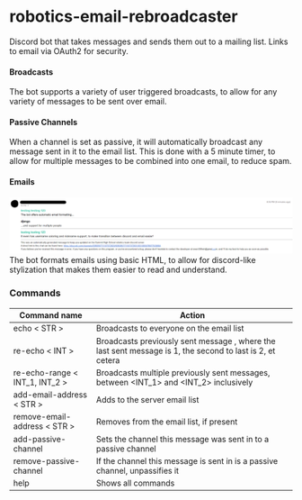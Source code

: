 # robotics-email-rebroadcaster

Discord bot that takes messages and sends them out to a mailing list. Links to email via OAuth2 for security.

#### Broadcasts
The bot supports a variety of user triggered broadcasts, to allow for any variety of messages to be sent over email.

#### Passive Channels
When a channel is set as passive, it will automatically broadcast any message sent in it to the email list. This is done with a 5 minute timer, to allow for multiple messages to be combined into one email, to reduce spam. 

#### Emails
![Image of email](https://github.com/CoByte/robotics-email-rebroadcaster/blob/master/broadcaster-email.png)
The bot formats emails using basic HTML, to allow for discord-like stylization that makes them easier to read and understand.

### Commands
| Command name                    | Action                                                                                                         |
|---------------------------------|----------------------------------------------------------------------------------------------------------------|
| echo < STR >                    | Broadcasts <STRING> to everyone on the email list                                                              |
| re-echo < INT >                 | Broadcasts previously sent message <INT>, where the last sent message is 1, the second to last is 2, et cetera |
| re-echo-range < INT_1, INT_2 >  | Broadcasts multiple previously sent messages, between <INT_1> and <INT_2> inclusively                          |
| add-email-address < STR >       | Adds <STRING> to the server email list                                                                         |
| remove-email-address < STR >    | Removes <STRING> from the email list, if present                                                               |
| add-passive-channel             | Sets the channel this message was sent in to a passive channel                                                 |
| remove-passive-channel          | If the channel this message is sent in is a passive channel, unpassifies it                                    |
| help                            | Shows all commands                                                                                             |
